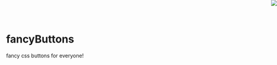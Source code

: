 # fancyButtons
fancy css buttons for everyone!

<a href="https://beta.instainer.com/?deploy=YOUR_IMAGE_NAME">
<img style="position: absolute; top: 0; right: 0; border: 0;" 
     src="http://beta.instainer.com/img/ribon.png"></a>
